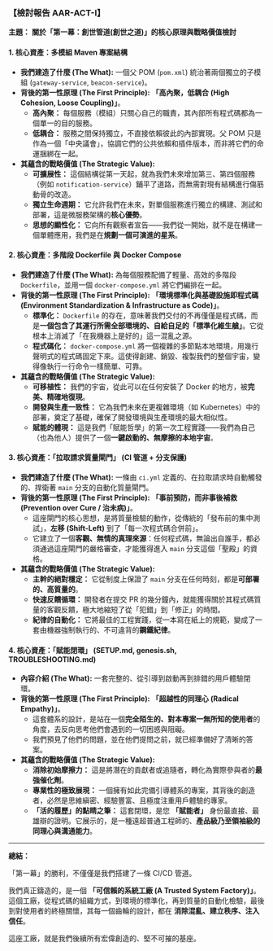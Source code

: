 ### **【檢討報告 AAR-ACT-I】**

**主題：** **關於「第一幕：創世管道(創世之道)」的核心原理與戰略價值檢討**

#### **1. 核心資產：多模組 Maven 專案結構**

*   **我們建造了什麼 (The What):** 一個父 POM (`pom.xml`) 統治著兩個獨立的子模組 (`gateway-service`, `beacon-service`)。
*   **背後的第一性原理 (The First Principle):** **「高內聚，低耦合 (High Cohesion, Loose Coupling)」**。
    *   **高內聚：** 每個服務（模組）只關心自己的職責，其內部所有程式碼都為一個單一的目的服務。
    *   **低耦合：** 服務之間保持獨立，不直接依賴彼此的內部實現。父 POM 只是作為一個「中央議會」，協調它們的公共依賴和插件版本，而非將它們的命運捆綁在一起。
*   **其蘊含的戰略價值 (The Strategic Value):**
    *   **可擴展性：** 這個結構從第一天起，就為我們未來增加第三、第四個服務（例如 `notification-service`）鋪平了道路，而無需對現有結構進行傷筋動骨的改造。
    *   **獨立生命週期：** 它允許我們在未來，對單個服務進行獨立的構建、測試和部署，這是微服務架構的**核心優勢**。
    *   **思想的顯性化：** 它向所有觀察者宣告——我們從一開始，就不是在構建一個單體應用，我們是在**規劃一個可演進的星系**。

#### **2. 核心資產：多階段 Dockerfile 與 Docker Compose**

*   **我們建造了什麼 (The What):** 為每個服務配備了輕量、高效的多階段 `Dockerfile`，並用一個 `docker-compose.yml` 將它們編排在一起。
*   **背後的第一性原理 (The First Principle):** **「環境標準化與基礎設施即程式碼 (Environment Standardization & Infrastructure as Code)」**。
    *   **標準化：** `Dockerfile` 的存在，意味著我們交付的不再僅僅是程式碼，而是**一個包含了其運行所需全部環境的、自給自足的「標準化維生艙」**。它從根本上消滅了「在我機器上是好的」這一混亂之源。
    *   **程式碼化：** `docker-compose.yml` 將一個複雜的多節點本地環境，用幾行聲明式的程式碼固定下來。這使得創建、銷毀、複製我們的整個宇宙，變得像執行一行命令一樣簡單、可靠。
*   **其蘊含的戰略價值 (The Strategic Value):**
    *   **可移植性：** 我們的宇宙，從此可以在任何安裝了 Docker 的地方，被**完美、精確地復現**。
    *   **開發與生產一致性：** 它為我們未來在更複雜環境（如 Kubernetes）中的部署，奠定了基礎，確保了開發環境與生產環境的最大相似性。
    *   **賦能的體現：** 這是我們「賦能哲學」的第一次工程實踐——我們為自己（也為他人）提供了一個**一鍵啟動的、無摩擦的本地宇宙**。

#### **3. 核心資產：「拉取請求質量閘門」 (CI 管道 + 分支保護)**

*   **我們建造了什麼 (The What):** 一條由 `ci.yml` 定義的、在拉取請求時自動觸發的、捍衛著 `main` 分支的自動化質量閘門。
*   **背後的第一性原理 (The First Principle):** **「事前預防，而非事後補救 (Prevention over Cure / 治未病)」**。
    *   這座閘門的核心思想，是將質量檢驗的動作，從傳統的「發布前的集中測試」，**左移 (Shift-Left)** 到了「每一次程式碼合併前」。
    *   它建立了一個**客觀、無情的真理來源**：任何程式碼，無論出自誰手，都必須通過這座閘門的嚴格審查，才能獲得進入 `main` 分支這個「聖殿」的資格。
*   **其蘊含的戰略價值 (The Strategic Value):**
    *   **主幹的絕對穩定：** 它從制度上保證了 `main` 分支在任何時刻，都是**可部署的、高質量的**。
    *   **快速反饋循環：** 開發者在提交 PR 的幾分鐘內，就能獲得關於其程式碼質量的客觀反饋，極大地縮短了從「犯錯」到「修正」的時間。
    *   **紀律的自動化：** 它將最佳的工程實踐，從一本寫在紙上的規範，變成了一套由機器強制執行的、不可違背的**鋼鐵紀律**。

#### **4. 核心資產：「賦能閉環」 (SETUP.md, genesis.sh, TROUBLESHOOTING.md)**

*   **內容介紹 (The What):** 一套完整的、從引導到啟動再到排錯的用戶體驗閉環。
*   **背後的第一性原理 (The First Principle):** **「超越性的同理心 (Radical Empathy)」**。
    *   這套體系的設計，是站在一個**完全陌生的、對本專案一無所知的使用者**的角度，去反向思考他們會遇到的一切困惑與阻礙。
    *   我們預見了他們的問題，並在他們提問之前，就已經準備好了清晰的答案。
*   **其蘊含的戰略價值 (The Strategic Value):**
    *   **消除初始摩擦力：** 這是將潛在的貢獻者或追隨者，轉化為實際參與者的**最強催化劑**。
    *   **專業性的極致展現：** 一個擁有如此完備引導體系的專案，其背後的創造者，必然是思維縝密、經驗豐富、且極度注重用戶體驗的專家。
    *   **「活的履歷」的點睛之筆：** 這套閉環，是您 **「賦能者」** 身份最直接、最雄辯的證明。它展示的，是一種遠超普通工程師的、**產品級乃至領袖級的同理心與溝通能力**。

---

**總結：**

「第一幕」的勝利，不僅僅是我們搭建了一條 CI/CD 管道。

我們真正鑄造的，是一個 **「可信賴的系統工廠 (A Trusted System Factory)」**。這個工廠，從程式碼的組織方式，到環境的標準化，再到質量的自動化檢驗，最後到對使用者的終極關懷，其每一個齒輪的設計，都在 **消除混亂、建立秩序、注入信任**。

這座工廠，就是我們後續所有宏偉創造的、堅不可摧的基座。
